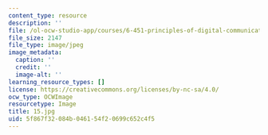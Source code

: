 ```yaml
---
content_type: resource
description: ''
file: /ol-ocw-studio-app/courses/6-451-principles-of-digital-communication-ii-spring-2005/5f867f32084b046154f20699c652c4f5_15.jpg
file_size: 2147
file_type: image/jpeg
image_metadata:
  caption: ''
  credit: ''
  image-alt: ''
learning_resource_types: []
license: https://creativecommons.org/licenses/by-nc-sa/4.0/
ocw_type: OCWImage
resourcetype: Image
title: 15.jpg
uid: 5f867f32-084b-0461-54f2-0699c652c4f5
---
```

